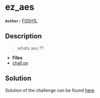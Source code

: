 # ez_aes

**`Author:`** [F0DH1L](https://github.com/fodhil-ben)

## Description

  > whats aes ??

- **Files** 
- [chall.py](./challenge/chall.py) 

## Solution

Solution of the challenge can be found [here](solution/).

